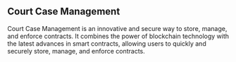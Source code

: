 ## Court Case Management
Court Case Management is an innovative and secure way to store, manage, and enforce contracts. It combines the power of blockchain technology with the latest advances in smart contracts, allowing users to quickly and securely store, manage, and enforce contracts.
